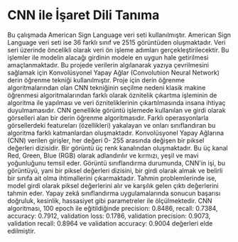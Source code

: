 # CNN ile İşaret Dili Tanıma
Bu çalışmada American Sign Language veri seti kullanılmıştır. American Sign 
Language veri seti ise 36 farklı sınıf ve 2515 görüntüden oluşmaktadır. Veri seri üzerinde 
öncelikli olarak veri ön işleme adımları gerçekleştirilecektir. Bu işlemler ile modelin 
alacağı girdinin modele en uygun hale getirilmesi amaçlanmaktadır. Bu projede verilerin
algılanarak yazıya çevrilmesini sağlamak için Konvolüsyonel Yapay Ağlar (Convolutıion 
Neural Network) derin öğrenme tekniği kullanılmıştır. Proje için derin öğrenme 
algoritmalarından olan CNN tekniğinin seçilme nedeni klasik makine öğrenmesi 
algoritmalarından farklı olarak öznitelik çıkartma işleminin de algoritma ile yapılması ve 
veri özniteliklerinin çıkartılmasında insana ihtiyaç duyulmamasıdır. CNN genellikle 
görüntü işlemede kullanılan ve girdi olarak görselleri alan bir derin öğrenme 
algoritmasıdır. Farklı operasyonlarla görsellerdeki featureları (özellikleri) yakalayan ve 
onları sınıflandıran bu algoritma farklı katmanlardan oluşmaktadır. Konvolüsyonel Yapay 
Ağlarına (CNN) verilen girişler, her değeri 0- 255 arasında değişen bir piksel değerleri 
dizisidir. Bir görüntü üç renk kanalından oluşmaktadır. Bu üç kanal Red, Green, Blue 
(RGB) olarak adlandırılır ve kırmızı, yeşil ve mavi yoğunluğunu temsil eder. Görüntü 
sınıflandırma durumunda, CNN'in işi, bu görüntüyü, yani bir piksel değerleri dizisini, bir 
girdi olarak almak ve belirli bir sınıfa ait olma ihtimallerini çıkarmaktadır. Tahmin 
problemlerinde ise, model girdi olarak piksel değerlerini alır ve karşılık gelen çıktı 
değerlerini tahmin eder.
Yapay zekâ sınıflandırma uygulamalarında sonucun başarısı doğruluk, kesinlik, 
hassasiyet gibi parametreler ile ölçülmektedir. CNN algoritması, 100 epoch ile 
eğitildiğinde precision: 0.8486, recall: 0.7384, accuracy: 0.7912, validation loss: 0.1786, 
validation precision: 0.9073, validation recall: 0.8964 ve validation accuracy: 0.9004
değerleri elde edilmiştir. 
